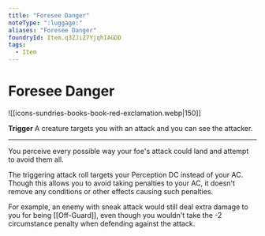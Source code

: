 ```yaml
---
title: "Foresee Danger"
noteType: ":luggage:"
aliases: "Foresee Danger"
foundryId: Item.q3ZJiZ7YjqhIAGDD
tags:
  - Item
---
```


# Foresee Danger
![[icons-sundries-books-book-red-exclamation.webp|150]]

**Trigger** A creature targets you with an attack and you can see the attacker.

* * *

You perceive every possible way your foe's attack could land and attempt to avoid them all.

The triggering attack roll targets your Perception DC instead of your AC. Though this allows you to avoid taking penalties to your AC, it doesn't remove any conditions or other effects causing such penalties.

For example, an enemy with sneak attack would still deal extra damage to you for being [[Off-Guard]], even though you wouldn't take the -2 circumstance penalty when defending against the attack.
